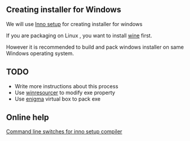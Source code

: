 ## Creating installer for Windows

We will use [Inno setup](http://www.jrsoftware.org/) for creating installer for windows

If you are packaging on Linux , you want to install [wine](http://wiki.winehq.org/FrontPage) first.

However it is recommended to build and pack windows installer on same Windows operating system.

## TODO
* Write more instructions about this process
* Use [winresourcer](https://github.com/felicienfrancois/node-winresourcer) to modify exe property
* Use [enigma](http://enigmaprotector.in/en/aboutvb.html) virtual box to pack exe

## Online help
[Command line switches for inno setup compiler](http://www.jrsoftware.org/ishelp/index.php?topic=compilercmdline)

